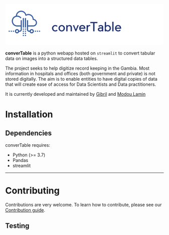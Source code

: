 ![logo](doc/logos/converTable%20logo.png)

**converTable** is a python webapp hosted on `streamlit` to convert tabular data on images into a structured data tables.

The project seeks to help digitize record keeping in the Gambia. Most information in hospitals and offices (both government and private) is not stored digitally. The aim is to enable entities to have digital copies of data that will create ease of access for Data Scientists and Data practitioners.

It is currently developed and maintained by [Gibril](https://gibrilgaye.super.site) and [Modou Lamin](https://www.linkedin.com/in/modou-lamin-m-803212128/)


# Installation

## Dependencies
converTable requires:
- Python (>= 3.7)
- Pandas
- streamlit

___

# Contributing
Contributions are very welcome. To learn how to contribute, please see our [Contribution guide](CONTRIBUTING.md).

## Testing

